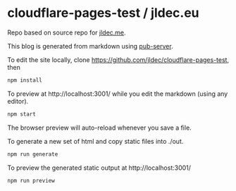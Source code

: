 # cloudflare-pages-test / jldec.eu
Repo based on source repo for [jldec.me](https://jldec.me).

This blog is generated from markdown using [pub-server](https://jldec.github.io/pub-doc).

To edit the site locally, clone https://github.com/jldec/cloudflare-pages-test, then

```sh
npm install
```

To preview at http://localhost:3001/ while you edit the markdown (using any editor).

```sh
npm start
```

The browser preview will auto-reload whenever you save a file.

To generate a new set of html and copy static files into ./out.

```sh
npm run generate
```

To preview the generated static output at http://localhost:3001/

```sh
npm run preview
```
